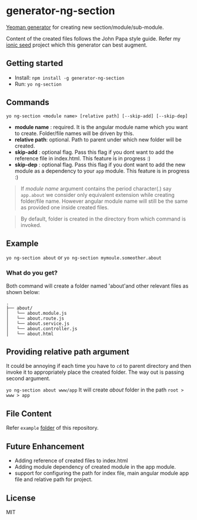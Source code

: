 # generator-ng-section

[Yeoman generator]() for creating new section/module/sub-module.

Content of the created files follows the John Papa style guide. Refer my [ionic seed](https://github.com/amiteshhh/ionicseed) project which this generator can best augment.

## Getting started

- Install: `npm install -g generator-ng-section`
- Run: `yo ng-section`


## Commands

`yo ng-section <module name> [relative path] [--skip-add] [--skip-dep]`
* __module name__ : required. It is the angular module name which you want to create. Folder/file names will be driven by this.
* __relative path__: optional. Path to parent under which new folder will be created.
* __skip-add__ : optional flag. Pass this flag if you dont want to add the reference file in index.html. This feature is in progress :)
* __skip-dep__ : optional flag. Pass this flag if you dont want to add the new module as a dependency to your `app` module. This feature is in progress :)

> If _module name_ argument contains the period character(.) say `app.about` we consider only equivalent extension while creating folder/file name.
  However angular module name will still be the same as provided one inside created files.


>By default, folder is created in the directory from which command is invoked.


## Example
 `yo ng-section about` or `yo ng-section mymoule.someother.about`

### What do you get?

Both command will create a folder named 'about'and other relevant files as shown below:

```
.
├── about/
│   └── about.module.js
│   └── about.route.js
│   └── about.service.js
│   └── about.controller.js
│   └── about.html

```

## Providing relative path argument

It could be annoying if each time you have to `cd` to parent directory and then invoke it to appropriately place the created folder. The way out is passing second argument.

`yo ng-section about www/app`
It will create _about_ folder in the path `root > www > app`


## File Content
Refer `example` [folder](https://github.com/amiteshhh/generator-ng-section/tree/master/example) of this repository.

## Future Enhancement

* Adding reference of created files to index.html
* Adding module dependency of created module in the app module.
* support for configuring the path for index file, main angular module app file and relative path for project.

## License

MIT
